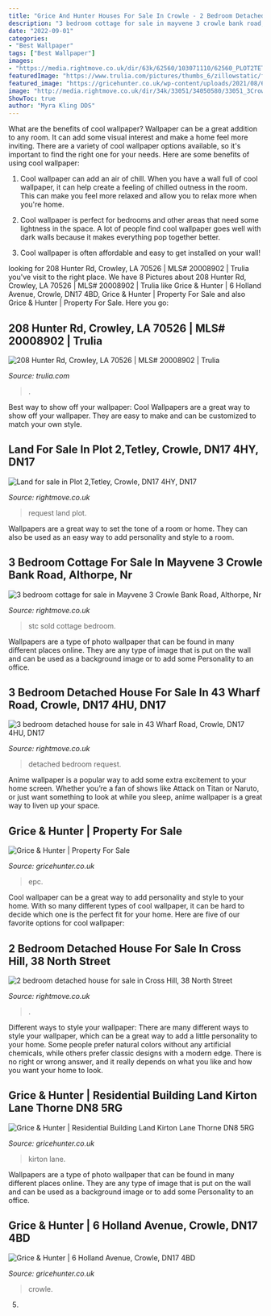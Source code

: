 ```yaml
---
title: "Grice And Hunter Houses For Sale In Crowle - 2 Bedroom Detached House For Sale In Cross Hill, 38 North Street"
description: "3 bedroom cottage for sale in mayvene 3 crowle bank road, althorpe, nr"
date: "2022-09-01"
categories:
- "Best Wallpaper"
tags: ["Best Wallpaper"]
images:
- "https://media.rightmove.co.uk/dir/63k/62560/103071110/62560_PLOT2TETLEY_IMG_00_0000_max_656x437.jpeg"
featuredImage: "https://www.trulia.com/pictures/thumbs_6/zillowstatic/fp/1dd946c38d36a3567ccf5e615ee58fcf-full.jpg"
featured_image: "https://gricehunter.co.uk/wp-content/uploads/2021/08/6-Holland-Ave-Crowle-11-1024x681.jpg"
image: "http://media.rightmove.co.uk/dir/34k/33051/34050580/33051_3CrowleBankRoadAlthorpe_IMG_00_0000_max_656x437.jpg"
ShowToc: true
author: "Myra Kling DDS"
---
```



What are the benefits of cool wallpaper?
Wallpaper can be a great addition to any room. It can add some visual interest and make a home feel more inviting. There are a variety of cool wallpaper options available, so it's important to find the right one for your needs. Here are some benefits of using cool wallpaper: 
1. Cool wallpaper can add an air of chill. When you have a wall full of cool wallpaper, it can help create a feeling of chilled outness in the room. This can make you feel more relaxed and allow you to relax more when you're home. 

2. Cool wallpaper is perfect for bedrooms and other areas that need some lightness in the space. A lot of people find cool wallpaper goes well with dark walls because it makes everything pop together better. 

3. Cool wallpaper is often affordable and easy to get installed on your wall!

	

		
looking for 208 Hunter Rd, Crowley, LA 70526 | MLS# 20008902 | Trulia you've visit to the right place. We have 8 Pictures about 208 Hunter Rd, Crowley, LA 70526 | MLS# 20008902 | Trulia like Grice &amp; Hunter | 6 Holland Avenue, Crowle, DN17 4BD, Grice &amp; Hunter | Property For Sale and also Grice &amp; Hunter | Property For Sale. Here you go:
		
    
## 208 Hunter Rd, Crowley, LA 70526 | MLS# 20008902 | Trulia

<img loading=lazy src="https://www.trulia.com/pictures/thumbs_6/zillowstatic/fp/1dd946c38d36a3567ccf5e615ee58fcf-full.jpg" onerror="this.onerror=null;this.src='https://tse1.mm.bing.net/th?id=OIP.XLA0I-zUtf5GlJfAZN3F1QHaFj&amp;pid=15.1';" alt="208 Hunter Rd, Crowley, LA 70526 | MLS# 20008902 | Trulia">

_Source: trulia.com_

>. 

	

Best way to show off your wallpaper:
Cool Wallpapers are a great way to show off your wallpaper. They are easy to make and can be customized to match your own style.

    
## Land For Sale In Plot 2,Tetley, Crowle, DN17 4HY, DN17

<img loading=lazy src="https://media.rightmove.co.uk/dir/63k/62560/103071110/62560_PLOT2TETLEY_IMG_00_0000_max_656x437.jpeg" onerror="this.onerror=null;this.src='https://tse3.mm.bing.net/th?id=OIP.1i49delsP1XZ1AtyW4TPvQHaDq&amp;pid=15.1';" alt="Land for sale in Plot 2,Tetley, Crowle, DN17 4HY, DN17">

_Source: rightmove.co.uk_

>request land plot. 

	

Wallpapers are a great way to set the tone of a room or home. They can also be used as an easy way to add personality and style to a room.

    
## 3 Bedroom Cottage For Sale In Mayvene 3 Crowle Bank Road, Althorpe, Nr

<img loading=lazy src="http://media.rightmove.co.uk/dir/34k/33051/34050580/33051_3CrowleBankRoadAlthorpe_IMG_00_0000_max_656x437.jpg" onerror="this.onerror=null;this.src='https://tse1.mm.bing.net/th?id=OIP.v-6jt8VRs1JpWPfbsC5caAHaFj&amp;pid=15.1';" alt="3 bedroom cottage for sale in Mayvene 3 Crowle Bank Road, Althorpe, Nr">

_Source: rightmove.co.uk_

>stc sold cottage bedroom. 

	



Wallpapers are a type of photo wallpaper that can be found in many different places online. They are any type of image that is put on the wall and can be used as a background image or to add some Personality to an office.

    
## 3 Bedroom Detached House For Sale In 43 Wharf Road, Crowle, DN17 4HU, DN17

<img loading=lazy src="https://media.rightmove.co.uk/dir/63k/62560/83016485/62560_2334_4756502_IMG_11_0000_max_656x437.jpg" onerror="this.onerror=null;this.src='https://tse1.mm.bing.net/th?id=OIP.TTPYZ1FHQfHXlKZO4cdtbgHaE6&amp;pid=15.1';" alt="3 bedroom detached house for sale in 43 Wharf Road, Crowle, DN17 4HU, DN17">

_Source: rightmove.co.uk_

>detached bedroom request. 

	

Anime wallpaper is a popular way to add some extra excitement to your home screen. Whether you’re a fan of shows like Attack on Titan or Naruto, or just want something to look at while you sleep, anime wallpaper is a great way to liven up your space.

    
## Grice &amp; Hunter | Property For Sale

<img loading=lazy src="https://gricehunter.co.uk/wp-content/uploads/2021/09/DSC_0020-540x360.jpg" onerror="this.onerror=null;this.src='https://tse3.mm.bing.net/th?id=OIP.w24cQOUaypHEmdmP3xsq9gHaE8&amp;pid=15.1';" alt="Grice &amp; Hunter | Property For Sale">

_Source: gricehunter.co.uk_

>epc. 

	

Cool wallpaper can be a great way to add personality and style to your home. With so many different types of cool wallpaper, it can be hard to decide which one is the perfect fit for your home. Here are five of our favorite options for cool wallpaper: 

    
## 2 Bedroom Detached House For Sale In Cross Hill, 38 North Street

<img loading=lazy src="https://media.rightmove.co.uk/dir/63k/62560/85248641/62560_CrossHill38NorthStreetCrowle_IMG_11_0000_max_656x437.JPG" onerror="this.onerror=null;this.src='https://tse4.mm.bing.net/th?id=OIP.Y2MG9n2cWHa8hgEnFokVDgHaE7&amp;pid=15.1';" alt="2 bedroom detached house for sale in Cross Hill, 38 North Street">

_Source: rightmove.co.uk_

>. 

	

Different ways to style your wallpaper:
There are many different ways to style your wallpaper, which can be a great way to add a little personality to your home. Some people prefer natural colors without any artificial chemicals, while others prefer classic designs with a modern edge. There is no right or wrong answer, and it really depends on what you like and how you want your home to look.

    
## Grice &amp; Hunter | Residential Building Land Kirton Lane Thorne DN8 5RG

<img loading=lazy src="https://gricehunter.co.uk/wp-content/uploads/2020/10/kirton-lane-plan_0001-1024x724.jpg" onerror="this.onerror=null;this.src='https://tse2.mm.bing.net/th?id=OIP.W3WQgJKG3uJa0nYElLN-yQHaFP&amp;pid=15.1';" alt="Grice &amp; Hunter | Residential Building Land Kirton Lane Thorne DN8 5RG">

_Source: gricehunter.co.uk_

>kirton lane. 

	



Wallpapers are a type of photo wallpaper that can be found in many different places online. They are any type of image that is put on the wall and can be used as a background image or to add some Personality to an office.

    
## Grice &amp; Hunter | 6 Holland Avenue, Crowle, DN17 4BD

<img loading=lazy src="https://gricehunter.co.uk/wp-content/uploads/2021/08/6-Holland-Ave-Crowle-11-1024x681.jpg" onerror="this.onerror=null;this.src='https://tse2.mm.bing.net/th?id=OIP.pxVuJATiBOz07rZsh7A10gHaE7&amp;pid=15.1';" alt="Grice &amp; Hunter | 6 Holland Avenue, Crowle, DN17 4BD">

_Source: gricehunter.co.uk_

>crowle. 

	

5.

